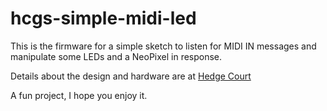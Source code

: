# hcgs-simple-midi-led

This is the firmware for a simple sketch to listen for MIDI IN messages and manipulate some LEDs and a NeoPixel in response.

Details about the design and hardware are at [Hedge Court](https://www.hedgecourt.com/robots/grumpenspiel/simple-midi-led)

A fun project, I hope you enjoy it.
